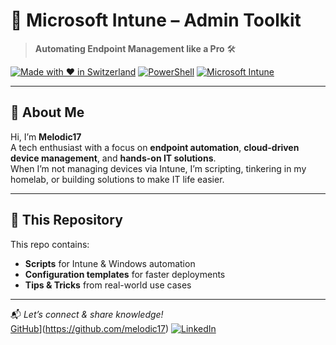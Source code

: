 # 🚀 Microsoft Intune – Admin Toolkit

> **Automating Endpoint Management like a Pro** 🛠️

[![Made with ❤️ in Switzerland](https://img.shields.io/badge/Made%20with%20%E2%9D%A4%EF%B8%8F-Switzerland-red)](#)
[![PowerShell](https://img.shields.io/badge/Code-PowerShell-blue?logo=powershell)](#)
[![Microsoft Intune](https://img.shields.io/badge/Platform-Microsoft%20Intune-0078d4?logo=microsoft)](#)

---

## 👋 About Me

Hi, I’m **Melodic17**  
A tech enthusiast with a focus on **endpoint automation**, **cloud-driven device management**, and **hands-on IT solutions**.  
When I’m not managing devices via Intune, I’m scripting, tinkering in my homelab, or building solutions to make IT life easier.

---

## 🎯 This Repository

This repo contains:
- **Scripts** for Intune & Windows automation
- **Configuration templates** for faster deployments
- **Tips & Tricks** from real-world use cases

---

📬 *Let’s connect & share knowledge!*  
[GitHub](https://img.shields.io/badge/-GitHub-181717?style=flat&logo=github&logoColor=white)](https://github.com/melodic17)
[![LinkedIn](https://img.shields.io/badge/-LinkedIn-0A66C2?style=flat&logo=linkedin&logoColor=white)](https://www.linkedin.com/in/mathias-melliger-b3a091171/)
